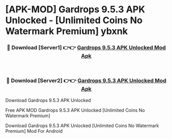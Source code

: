 # [APK-MOD] Gardrops 9.5.3 APK Unlocked - [Unlimited Coins No Watermark Premium] ybxnk



<div align="center">
<h3>🔴 Download [Server1] 👉👉 <a href="https://momento.my/?title=Gardrops_9.5.3_APK_Unlocked">Gardrops 9.5.3 APK Unlocked Mod Apk</a></h3><br>

<h3>🔴 Download [Server2] 👉👉 <a href="https://momento.my/?title=Gardrops_9.5.3_APK_Unlocked">Gardrops 9.5.3 APK Unlocked Mod Apk</a></h3>
</div>



Download Gardrops 9.5.3 APK Unlocked 

Free APK MOD Gardrops 9.5.3 APK Unlocked [Unlimited Coins No Watermark Premium]

Download Gardrops 9.5.3 APK Unlocked [Unlimited Coins No Watermark Premium] Mod For Android

